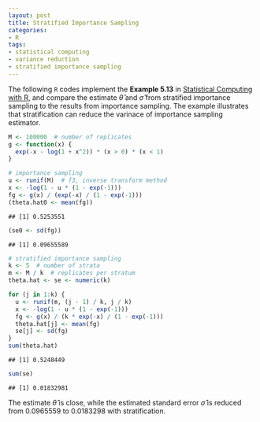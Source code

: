 ```yaml
---
layout: post
title: Stratified Importance Sampling
categories: 
- R
tags:
- statistical computing
- variance reduction
- stratified importance sampling
---
```


The following `R` codes implement the **Example 5.13** in [Statistical Computing with R](http://www.amazon.com/Statistical-Computing-Chapman-Hall-Series/dp/1584885459), and compare the estimate $\hat{\theta}$ and $\hat{\sigma}$ from stratified importance sampling to the results from importance sampling. The example illustrates that stratification can reduce the varinace of importance sampling estimator.


```r
M <- 100000  # number of replicates
g <- function(x) {
  exp(-x - log(1 + x^2)) * (x > 0) * (x < 1)
}

# importance sampling
u <- runif(M)  # f3, inverse transform method
x <- -log(1 - u * (1 - exp(-1)))
fg <- g(x) / (exp(-x) / (1 - exp(-1)))
(theta.hat0 <- mean(fg))
```

```
## [1] 0.5253551
```

```r
(se0 <- sd(fg))
```

```
## [1] 0.09655589
```

```r
# stratified importance sampling
k <- 5  # number of strata
m <- M / k  # replicates per stratum
theta.hat <- se <- numeric(k)

for (j in 1:k) {
  u <- runif(m, (j - 1) / k, j / k)
  x <- -log(1 - u * (1 - exp(-1)))
  fg <- g(x) / (k * exp(-x) / (1 - exp(-1)))
  theta.hat[j] <- mean(fg)
  se[j] <- sd(fg)
}
sum(theta.hat)
```

```
## [1] 0.5248449
```

```r
sum(se)
```

```
## [1] 0.01832981
```

The estimate $\hat{\theta}$ is close, while the estimated standard error $\hat{\sigma}$ is reduced from 0.0965559 to 0.0183298 with stratification.